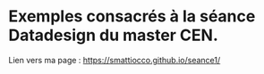 # Exemples consacrés à la séance Datadesign du master CEN. 

Lien vers ma page :  https://smattiocco.github.io/seance1/







